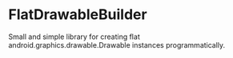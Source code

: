 FlatDrawableBuilder
===================

Small and simple library for creating flat android.graphics.drawable.Drawable instances programmatically.
